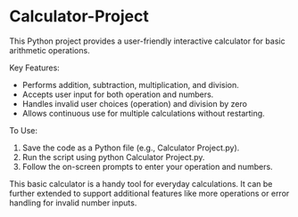 # Calculator-Project

This Python project provides a user-friendly interactive calculator for basic arithmetic operations.

Key Features:

- Performs addition, subtraction, multiplication, and division.
- Accepts user input for both operation and numbers.
- Handles invalid user choices (operation) and division by zero
- Allows continuous use for multiple calculations without restarting.

To Use:

1. Save the code as a Python file (e.g., Calculator Project.py).
2. Run the script using python Calculator Project.py.
3. Follow the on-screen prompts to enter your operation and numbers.

This basic calculator is a handy tool for everyday calculations. It can be further extended to support additional features like more operations or error handling for invalid number inputs.
